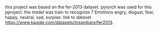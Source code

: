 this project was based on the fer-2013 dataset.
pytorch was used for this pproject.
the model was train to recognize 7 Emotions 
angry, disgust, fear, happy, neutral, sad, surpise.
link to dataset https://www.kaggle.com/datasets/msambare/fer2013.